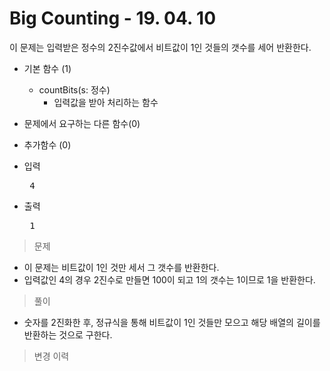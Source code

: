 # Big Counting - 19. 04. 10

이 문제는 입력받은 정수의 2진수값에서 비트값이 1인 것들의 갯수를 세어 반환한다.

- 기본 함수 (1)
  - countBits(s: 정수)
    - 입력값을 받아 처리하는 함수
- 문제에서 요구하는 다른 함수(0)
- 추가함수 (0)

- 입력
  <pre> 4 </pre>
 
- 출력
  <pre> 1 </pre>

> 문제
  - 이 문제는 비트값이 1인 것만 세서 그 갯수를 반환한다.
  - 입력값인 4의 경우 2진수로 만들면 100이 되고 1의 갯수는 1이므로 1을 반환한다.

> 풀이
  - 숫자를 2진화한 후, 정규식을 통해 비트값이 1인 것들만 모으고 해당 배열의 길이를 반환하는 것으로 구한다.

>변경 이력